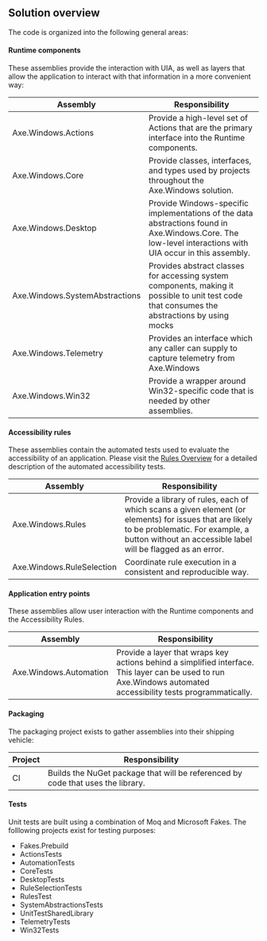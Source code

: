<!-- Copyright (c) Microsoft Corporation. All rights reserved.
     Licensed under the MIT License. -->

## Solution overview

The code is organized into the following general areas:

#### Runtime components
These assemblies provide the interaction with UIA, as well as layers that allow the application to interact with that information in a more convenient way:

Assembly | Responsibility
--- | ---
Axe.Windows.Actions | Provide a high-level set of Actions that are the primary interface into the Runtime components.
Axe.Windows.Core | Provide classes, interfaces, and types used by projects throughout the Axe.Windows solution.
Axe.Windows.Desktop | Provide Windows-specific implementations of the data abstractions found in Axe.Windows.Core. The low-level interactions with UIA occur in this assembly.
Axe.Windows.SystemAbstractions | Provides abstract classes for accessing system components, making it possible to unit test code that consumes the abstractions by using mocks
Axe.Windows.Telemetry | Provides an interface which any caller can supply to capture telemetry from Axe.Windows
Axe.Windows.Win32 | Provide a wrapper around Win32-specific code that is needed by other assemblies.

#### Accessibility rules
These assemblies contain the automated tests used to evaluate the accessibility of an application. Please visit the [Rules Overview](./RulesOverview.md) for a detailed description of the automated accessibility tests.

Assembly | Responsibility
--- | ---
Axe.Windows.Rules | Provide a library of rules, each of which scans a given element (or elements) for issues that are likely to be problematic. For example, a button without an accessible label will be flagged as an error.
Axe.Windows.RuleSelection | Coordinate rule execution in a consistent and reproducible way.

#### Application entry points
These assemblies allow user interaction with the Runtime components and the Accessibility Rules.

Assembly | Responsibility
--- | ---
Axe.Windows.Automation | Provide a layer that wraps key actions behind a simplified interface. This layer can be used to run Axe.Windows automated accessibility tests programmatically.

#### Packaging
The packaging project exists to gather assemblies into their shipping vehicle:

Project | Responsibility
--- | ---
CI | Builds the NuGet package that will be referenced by code that uses the library.

#### Tests

Unit tests are built using a combination of Moq and Microsoft Fakes. The folllowing projects exist for testing purposes:
- Fakes.Prebuild
- ActionsTests
- AutomationTests
- CoreTests
- DesktopTests
- RuleSelectionTests
- RulesTest
- SystemAbstractionsTests
- UnitTestSharedLibrary
- TelemetryTests
- Win32Tests 
